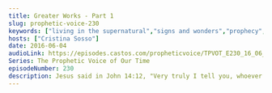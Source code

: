 ```yaml
---
title: Greater Works - Part 1
slug: prophetic-voice-230
keywords: ["living in the supernatural","signs and wonders","prophecy","faith","obedience"]
hosts: ["Cristina Sosso"]
date: 2016-06-04
audioLink: https://episodes.castos.com/propheticvoice/TPVOT_E230_16_06_04-05_Are_You_Ready_for_Greater_Works.mp3
Series: The Prophetic Voice of Our Time
episodeNumber: 230
description: Jesus said in John 14:12, "Very truly I tell you, whoever believes in me will do the works I have been doing, and they will do even greater things than these, because I am going to the Father."
---
```

